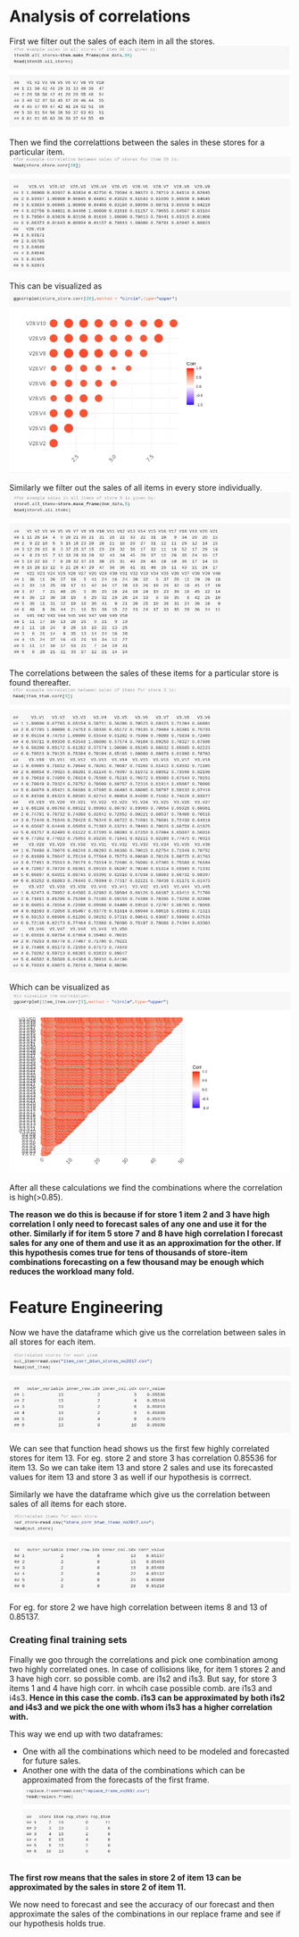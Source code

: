 # Analysis of correlations
First we filter out the sales of each item in all the stores.
 ![pic1](https://raw.githubusercontent.com/Aviator16/Store-Item-Demand-analysis/main/Images/1%20NB2.png)
 
 Then we find the correlattions between the sales in these stores for a particular item.
 ![pic2](https://raw.githubusercontent.com/Aviator16/Store-Item-Demand-analysis/main/Images/2%20NB2.png)
 
 This can be visualized as
 ![pic3](https://raw.githubusercontent.com/Aviator16/Store-Item-Demand-analysis/main/Images/3%20NB2.png)
 
 Similarly we filter out the sales of all items in every store individually.
 ![pic4](https://raw.githubusercontent.com/Aviator16/Store-Item-Demand-analysis/main/Images/4%20NB2.png)
 
 The correlations between the sales of these items for a particular store is found thereafter.
 ![pic5](https://raw.githubusercontent.com/Aviator16/Store-Item-Demand-analysis/main/Images/5%20NB2.png)
 
 Which can be visualized as
 ![pic6](https://raw.githubusercontent.com/Aviator16/Store-Item-Demand-analysis/main/Images/6%20NB2.png)
 
 After all these calculations we find the combinations where the correlation is high(>0.85).
 
 **The reason we do this is because if for store 1 item 2 and 3 have high correlation I only need to forecast sales of any one and use it for the other. Similarly if for item 5 store 7 and 8 have high correlation I forecast sales for any one of them and use it as an approximation for the other. If this hypothesis comes true for tens of thousands of store-item combinations forecasting on a few thousand may be enough which reduces the workload many fold.**

# Feature Engineering

Now we have the dataframe which give us the correlation between sales in all stores for each item.
![pic7](https://raw.githubusercontent.com/Aviator16/Store-Item-Demand-analysis/main/Images/1%20NB3.png)

We can see that function head shows us the first few highly correlated stores for item 13. For eg. store 2 and store 3 has correlation 0.85536 for item 13. So we can take item 13 and store 2 sales and use its forecasted values for item 13 and store 3 as well if our hypothesis is corrrect.

Similarly we have the dataframe which give us the correlation between sales of all items for each store.
![pic8](https://raw.githubusercontent.com/Aviator16/Store-Item-Demand-analysis/main/Images/2%20NB3.png)

For eg. for store 2 we have high correlation between items 8 and 13 of 0.85137.

### Creating final training sets ###
Finally we goo through the correlations and pick one combination among two highly correlated ones. In case of collisions like, for item 1 stores 2 and 3 have high corr. so possible comb. are i1s2 and i1s3. But say, for store 3 items 1 and 4 have high corr. in whcih case possible comb. are i1s3 and i4s3. **Hence in this case the comb. i1s3 can be approximated by both i1s2 and i4s3 and we pick the one with whom i1s3 has a higher correlation with.**

This way we end up with two dataframes:
* One with all the combinations which need to be modeled and forecasted for future sales.
* Another one with the data of the combinations which can be approximated from the forecasts of the first frame.
![pic9](https://raw.githubusercontent.com/Aviator16/Store-Item-Demand-analysis/main/Images/3%20NB3.png)

**The first row means that the sales in store 2 of item 13 can be approximated by the sales in store 2 of item 11.**

We now need to forecast and see the accuracy of our forecast and then approximate the sales of the combinations in our replace frame and see if our hypothesis holds true.
